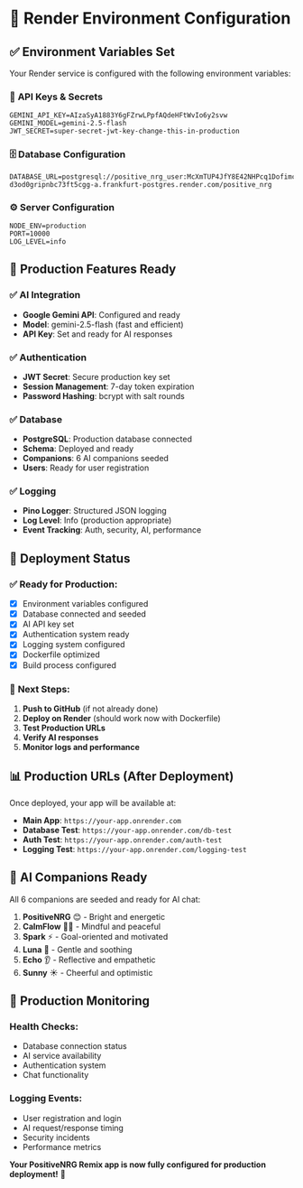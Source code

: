 # 🚀 Render Environment Configuration

## ✅ Environment Variables Set

Your Render service is configured with the following environment variables:

### 🔑 **API Keys & Secrets**
```env
GEMINI_API_KEY=AIzaSyA1883Y6gFZrwLPpfAQdeHFtWvIo6y2svw
GEMINI_MODEL=gemini-2.5-flash
JWT_SECRET=super-secret-jwt-key-change-this-in-production
```

### 🗄️ **Database Configuration**
```env
DATABASE_URL=postgresql://positive_nrg_user:McXmTUP4JfY8E42NHPcq1DofimcxYQVA@dpg-d3od0gripnbc73ft5cgg-a.frankfurt-postgres.render.com/positive_nrg
```

### ⚙️ **Server Configuration**
```env
NODE_ENV=production
PORT=10000
LOG_LEVEL=info
```

## 🎯 **Production Features Ready**

### ✅ **AI Integration**
- **Google Gemini API**: Configured and ready
- **Model**: gemini-2.5-flash (fast and efficient)
- **API Key**: Set and ready for AI responses

### ✅ **Authentication**
- **JWT Secret**: Secure production key set
- **Session Management**: 7-day token expiration
- **Password Hashing**: bcrypt with salt rounds

### ✅ **Database**
- **PostgreSQL**: Production database connected
- **Schema**: Deployed and ready
- **Companions**: 6 AI companions seeded
- **Users**: Ready for user registration

### ✅ **Logging**
- **Pino Logger**: Structured JSON logging
- **Log Level**: Info (production appropriate)
- **Event Tracking**: Auth, security, AI, performance

## 🚀 **Deployment Status**

### ✅ **Ready for Production:**
- [x] Environment variables configured
- [x] Database connected and seeded
- [x] AI API key set
- [x] Authentication system ready
- [x] Logging system configured
- [x] Dockerfile optimized
- [x] Build process configured

### 🎯 **Next Steps:**
1. **Push to GitHub** (if not already done)
2. **Deploy on Render** (should work now with Dockerfile)
3. **Test Production URLs**
4. **Verify AI responses**
5. **Monitor logs and performance**

## 📊 **Production URLs (After Deployment)**

Once deployed, your app will be available at:
- **Main App**: `https://your-app.onrender.com`
- **Database Test**: `https://your-app.onrender.com/db-test`
- **Auth Test**: `https://your-app.onrender.com/auth-test`
- **Logging Test**: `https://your-app.onrender.com/logging-test`

## 🤖 **AI Companions Ready**

All 6 companions are seeded and ready for AI chat:
1. **PositiveNRG** 😊 - Bright and energetic
2. **CalmFlow** 🧘‍♀️ - Mindful and peaceful
3. **Spark** ⚡ - Goal-oriented and motivated
4. **Luna** 🌙 - Gentle and soothing
5. **Echo** 👂 - Reflective and empathetic
6. **Sunny** ☀️ - Cheerful and optimistic

## 🔧 **Production Monitoring**

### **Health Checks:**
- Database connection status
- AI service availability
- Authentication system
- Chat functionality

### **Logging Events:**
- User registration and login
- AI request/response timing
- Security incidents
- Performance metrics

**Your PositiveNRG Remix app is now fully configured for production deployment!** 🎉
